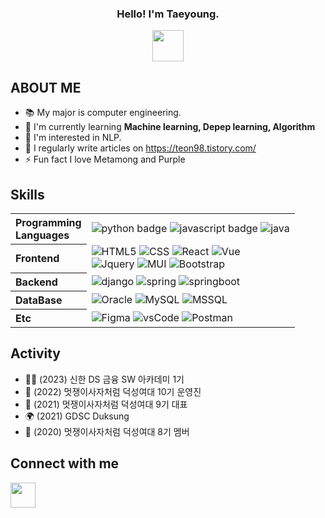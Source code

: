 <div align="center">
  <h3>Hello! I'm Taeyoung.</h3>
  <img src="https://github.com/teon98/teon98/assets/49816869/7a2986b8-e2cd-42e6-a997-9ba85c3fee77" width="50px" />
</div>

## ABOUT ME
- 📚 My major is computer engineering.
- 🌱 I'm currently learning **Machine learning, Depep learning, Algorithm**
- 💖 I'm interested in NLP.
- 📝 I regularly write articles on https://teon98.tistory.com/
- ⚡ Fun fact I love Metamong and Purple
  
## Skills 

<table>
  <tr>
    <th align="left">Programming<br/>Languages</th>
    <td>
      <img alt="python badge" src="https://img.shields.io/badge/-PYTHON-%23F7DF1E?style=flat-square&logo=Python&logoColor=white&color=3776AB"/>
      <img alt="javascript badge" src="https://img.shields.io/badge/-JAVASCRIPT-%23F7DF1E?style=flat-square&logo=JavaScript&logoColor=black" />
      <img alt="java" src="https://img.shields.io/badge/-JAVA-%23F7DF1E?style=flat-square&logo=Java&logoColor=white&color=007396" />
    </td>
  </tr>
  <tr>
    <th align="left">Frontend</th>
    <td>
      <img alt="HTML5" src="https://img.shields.io/badge/-HTML5-%23F7DF1E?style=flat-square&logo=HTML5&logoColor=white&color=E34F26" />
      <img alt="CSS" src="https://img.shields.io/badge/-CSS3-%23F7DF1E?style=flat-square&logo=CSS3&logoColor=white&color=1572B6" />
      <img alt="React" src="https://img.shields.io/badge/-REACT-%23F7DF1E?style=flat-square&logo=React&logoColor=black&color=61DAFB" />
      <img alt="Vue" src="https://img.shields.io/badge/Vue.js-4FC08D?style=flat-square&logo=Vue.js&logoColor=white"/><br/>
      <img alt="Jquery" src="https://img.shields.io/badge/jQuery-0769AD?style=flat-square&logo=jQuery&logoColor=white"/>
      <img alt="MUI" src="https://img.shields.io/badge/-MUI-%23F7DF1E?style=flat-square&logo=mui&logoColor=white&color=007FFF" />
      <img alt="Bootstrap" src="https://img.shields.io/badge/-Bootstrap-%23F7DF1E?style=flat-square&logo=Bootstrap&logoColor=white&color=7952B3" />
    </td>
  </tr>
  <tr>
    <th align="left">Backend</th>
    <td>
      <img alt="django" src="https://img.shields.io/badge/-Django-%23F7DF1E?style=flat-square&logo=Django&logoColor=white&color=092E20" />
      <img alt="spring" src="https://img.shields.io/badge/Spring-6DB33F?style=flat-square&logo=Spring&logoColor=white" />
      <img alt="springboot" src="https://img.shields.io/badge/-SpringBoot-%23F7DF1E?style=flat-square&logo=SpringBoot&logoColor=white&color=6DB33F" />
    </td>
  </tr>
  <tr align="left">
    <th>DataBase</th>
    <td>
      <img alt="Oracle" src="https://img.shields.io/badge/-Oracle-%23F7DF1E?style=flat-square&color=F80000" />
      <img alt="MySQL" src="https://img.shields.io/badge/-MySQL-%23F7DF1E?style=flat-square&logo=MySQL&logoColor=white&color=4479A1" />
      <img alt="MSSQL" src="https://img.shields.io/badge/MSSQL-CC2927?style=flat-square&logo=MSSQL&logoColor=white" />
    </td>
  </tr>
  <tr align="left">
    <th>Etc</th>
    <td>
      <img alt="Figma" src="https://img.shields.io/badge/-Figma-%23F7DF1E?style=flat-square&logo=Figma&logoColor=white&color=F24E1E" />
      <img alt="vsCode" src="https://img.shields.io/badge/Visual Studio-5C2D91?style=flat-square&logo=Visual Studio&logoColor=white"/>
      <img alt="Postman" src="https://img.shields.io/badge/Postman-FF6C37?style=flat-square&logo=Postman&logoColor=white"/>
    </td>
  </tr>
</table>

## Activity 
- 👨‍💻 (2023) 신한 DS 금융 SW 아카데미 1기
- 🦁 (2022) 멋쟁이사자처럼 덕성여대 10기 운영진
- 🦁 (2021) 멋쟁이사자처럼 덕성여대 9기 대표
- 🌍 (2021) GDSC Duksung
- 🦁 (2020) 멋쟁이사자처럼 덕성여대 8기 멤버
 
## Connect with me
<a href="https://www.instagram.com/dev.teon/"><img width="40px" src="https://github.com/teon98/teon98/assets/49816869/3caf0e0c-f895-4f17-9e53-80b19ed69845" /><a>
